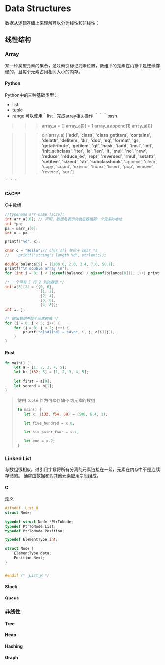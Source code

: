 # Data Structures
数据从逻辑存储上来理解可以分为线性和非线性：

## 线性结构

### Array
某一种类型元素的集合，通过索引标记元素位置，数组中的元素在内存中是连续存储的，且每个元素占用相同大小的内存。
#### Python
Python中的三种基础类型：
* list 
* tuple
* range
可以使用｀list｀完成array相关操作
｀｀｀bash
>>> array_a = []
>>> array_a[0] = 1
>>> array_a.append(1)
>>> array_a[0]

>>> dir(array_a)
['__add__', '__class__', '__class_getitem__', '__contains__', '__delattr__', '__delitem__', '__dir__', '__doc__', '__eq__', '__format__', '__ge__', '__getattribute__', '__getitem__', '__gt__', '__hash__', '__iadd__', '__imul__', '__init__', '__init_subclass__', '__iter__', '__le__', '__len__', '__lt__', '__mul__', '__ne__', '__new__', '__reduce__', '__reduce_ex__', '__repr__', '__reversed__', '__rmul__', '__setattr__', '__setitem__', '__sizeof__', '__str__', '__subclasshook__', 'append', 'clear', 'copy', 'count', 'extend', 'index', 'insert', 'pop', 'remove', 'reverse', 'sort']
>>>
｀｀｀

#### C&CPP

C中数组
```C
//typename arr-name [size];
int arr_a[10]; // 声明, 数组名表示的就是数组第一个元素的地址
int *pa;
pa = &arr_a[0];
int x = pa;

printf("%d", x);

char c = "Hello";// char s[] 等价于 char *s
//    printf("string's length %d", strlen(c));

double balance[5] = {1000.0, 2.0, 3.4, 7.0, 50.0};
printf("\n double array \n");
for (int i = 0; i < (sizeof(balance) / sizeof(balance[0])); i++) printf(" %d = %e \n", i, balance[i]);

/* 一个带有 5 行 2 列的数组 */
int a[5][2] = {{0, 0},
                {1, 2},
                {2, 4},
                {3, 6},
                {4, 8}};
int i, j;

/* 输出数组中每个元素的值 */
for (i = 0; i < 5; i++) {
    for (j = 0; j < 2; j++) {
        printf("a[%d][%d] = %d\n", i, j, a[i][j]);
    }
}
```

#### Rust

```Rust
fn main() {
    let a = [1, 2, 3, 4, 5];
    let b: [i32; 5] = [1, 2, 3, 4, 5];
    
    let first = a[0];
    let second = b[1];
}
```

> 使用 `tuple` 作为可以存储不同元素的数组
> ```Rust
>fn main() {
>    let x: (i32, f64, u8) = (500, 6.4, 1);
>
>    let five_hundred = x.0;
>
>    let six_point_four = x.1;
>
>    let one = x.2;
>}
>```


### Linked List
与数组很相似，过引用字段将所有分离的元素链接在一起，元素在内存中不是连续存储的。
通常由数据和对其他元素应用字段组成。

#### C
定义 
```C
#ifndef _List_H
struct Node;

typedef struct Node *PtrToNode;
typedef PtrToNode List;
typedef PtrToNode Position;

typedef ElementType int;

struct Node {
    ElementType data;
    Position Next;
}


#endif /* _List_H */

```

#### Stack

#### Queue

### 非线性

#### Tree
#### Heap
#### Hashing
#### Graph
 